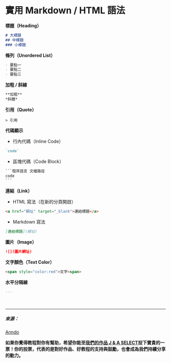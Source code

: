 
# **實用 Markdown / HTML 語法**

**標題（Heading）**

```markdown
# 大標題
## 中標題
### 小標題
```

**條列（Unordered List）**

```markdown
- 要點一
- 要點二
- 要點三
```

**加粗 / 斜線**

```markdown
**加粗**
*斜體*
```

**引用（Quote）**

```
> 引用
```

**代碼顯示**

* 行內代碼（Inline Code）

```markdown
`code`
```

* 區塊代碼（Code Block）

```markdown
​```程序語言 文檔路徑
code
​```
```

**連結（Link）**

* HTML 寫法（在新的分頁開啟）

```html
<a href="網址" target="_blank">連結標題</a>
```

* Markdown 寫法

```markdown
[連結標題](網址)
```

**圖片（Image）**

```markdown
![](圖片網址)
```

**文字顏色（Text Color）**

```HTML
<span style="color:red">文字<span>
```

**水平分隔線**

```markdown
---
```


<br/>
<hr/>

##### 來源：

<a href="http://anndo-blog.logdown.com/" target="_blank"> Anndo </a>

**如果你覺得教程對你有幫助，希望你能至<a href="https://fullstack.xinshengdaxue.com/works/558" target="_blank">我們的作品 J & A SELECT</a>投下寶貴的一票！你的投票，代表的是對好作品、好教程的支持與鼓勵，也會成為我們持續分享的動力。**
